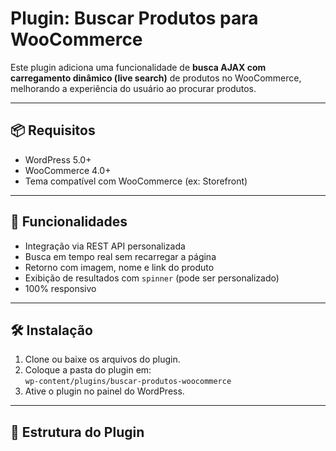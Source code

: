 # Plugin: Buscar Produtos para WooCommerce

Este plugin adiciona uma funcionalidade de **busca AJAX com carregamento dinâmico (live search)** de produtos no WooCommerce, melhorando a experiência do usuário ao procurar produtos.

---

## 📦 Requisitos

- WordPress 5.0+
- WooCommerce 4.0+
- Tema compatível com WooCommerce (ex: Storefront)

---

## 🚀 Funcionalidades

- Integração via REST API personalizada
- Busca em tempo real sem recarregar a página
- Retorno com imagem, nome e link do produto
- Exibição de resultados com `spinner` (pode ser personalizado)
- 100% responsivo

---

## 🛠️ Instalação

1. Clone ou baixe os arquivos do plugin.
2. Coloque a pasta do plugin em:  
   `wp-content/plugins/buscar-produtos-woocommerce`
3. Ative o plugin no painel do WordPress.

---

## 🧩 Estrutura do Plugin

